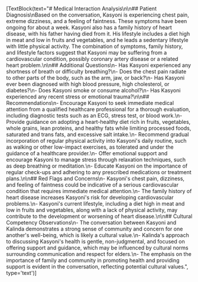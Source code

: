 [TextBlock(text="# Medical Interaction Analysis\n\n## Patient Diagnosis\nBased on the conversation, Kasyoni is experiencing chest pain, extreme dizziness, and a feeling of faintness. These symptoms have been ongoing for about a week. Kasyoni also has a family history of heart disease, with his father having died from it. His lifestyle includes a diet high in meat and low in fruits and vegetables, and he leads a sedentary lifestyle with little physical activity. The combination of symptoms, family history, and lifestyle factors suggest that Kasyoni may be suffering from a cardiovascular condition, possibly coronary artery disease or a related heart problem.\n\n## Additional Questions\n- Has Kasyoni experienced any shortness of breath or difficulty breathing?\n- Does the chest pain radiate to other parts of the body, such as the arm, jaw, or back?\n- Has Kasyoni ever been diagnosed with high blood pressure, high cholesterol, or diabetes?\n- Does Kasyoni smoke or consume alcohol?\n- Has Kasyoni experienced any recent stress or emotional trauma?\n\n## Recommendations\n- Encourage Kasyoni to seek immediate medical attention from a qualified healthcare professional for a thorough evaluation, including diagnostic tests such as an ECG, stress test, or blood work.\n- Provide guidance on adopting a heart-healthy diet rich in fruits, vegetables, whole grains, lean proteins, and healthy fats while limiting processed foods, saturated and trans fats, and excessive salt intake.\n- Recommend gradual incorporation of regular physical activity into Kasyoni's daily routine, such as walking or other low-impact exercises, as tolerated and under the guidance of a healthcare provider.\n- Offer emotional support and encourage Kasyoni to manage stress through relaxation techniques, such as deep breathing or meditation.\n- Educate Kasyoni on the importance of regular check-ups and adhering to any prescribed medications or treatment plans.\n\n## Red Flags and Concerns\n- Kasyoni's chest pain, dizziness, and feeling of faintness could be indicative of a serious cardiovascular condition that requires immediate medical attention.\n- The family history of heart disease increases Kasyoni's risk for developing cardiovascular problems.\n- Kasyoni's current lifestyle, including a diet high in meat and low in fruits and vegetables, along with a lack of physical activity, may contribute to the development or worsening of heart disease.\n\n## Cultural Competency Observations\n- The conversation between Kasyoni and Kalinda demonstrates a strong sense of community and concern for one another's well-being, which is likely a cultural value.\n- Kalinda's approach to discussing Kasyoni's health is gentle, non-judgmental, and focused on offering support and guidance, which may be influenced by cultural norms surrounding communication and respect for elders.\n- The emphasis on the importance of family and community in promoting health and providing support is evident in the conversation, reflecting potential cultural values.", type='text')]